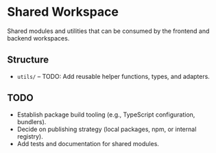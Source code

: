 # Shared Workspace

Shared modules and utilities that can be consumed by the frontend and backend workspaces.

## Structure

- `utils/` – TODO: Add reusable helper functions, types, and adapters.

## TODO
- Establish package build tooling (e.g., TypeScript configuration, bundlers).
- Decide on publishing strategy (local packages, npm, or internal registry).
- Add tests and documentation for shared modules.
